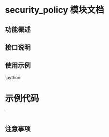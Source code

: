﻿# security_policy 模块文档

## 功能概述
<!-- 描述模块的主要功能和职责 -->

## 接口说明
<!-- 列出模块的主要类和函数 -->

## 使用示例
`python
# 示例代码
`

## 注意事项
<!-- 使用时的特殊注意事项 -->

